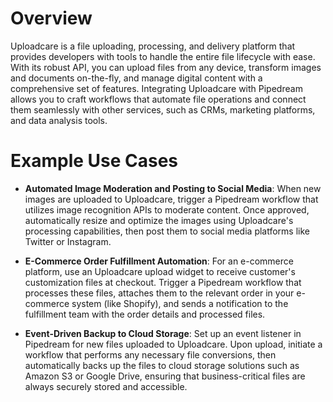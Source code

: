 # Overview

Uploadcare is a file uploading, processing, and delivery platform that provides developers with tools to handle the entire file lifecycle with ease. With its robust API, you can upload files from any device, transform images and documents on-the-fly, and manage digital content with a comprehensive set of features. Integrating Uploadcare with Pipedream allows you to craft workflows that automate file operations and connect them seamlessly with other services, such as CRMs, marketing platforms, and data analysis tools.

# Example Use Cases

- **Automated Image Moderation and Posting to Social Media**: When new images are uploaded to Uploadcare, trigger a Pipedream workflow that utilizes image recognition APIs to moderate content. Once approved, automatically resize and optimize the images using Uploadcare's processing capabilities, then post them to social media platforms like Twitter or Instagram.

- **E-Commerce Order Fulfillment Automation**: For an e-commerce platform, use an Uploadcare upload widget to receive customer's customization files at checkout. Trigger a Pipedream workflow that processes these files, attaches them to the relevant order in your e-commerce system (like Shopify), and sends a notification to the fulfillment team with the order details and processed files.

- **Event-Driven Backup to Cloud Storage**: Set up an event listener in Pipedream for new files uploaded to Uploadcare. Upon upload, initiate a workflow that performs any necessary file conversions, then automatically backs up the files to cloud storage solutions such as Amazon S3 or Google Drive, ensuring that business-critical files are always securely stored and accessible.
